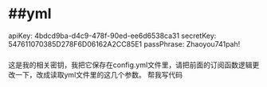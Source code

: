 # ##yml
apiKey: 4bdcd9ba-d4c9-478f-90ed-ee6d6538ca31
secretKey: 547611070385D278F6D06162A2CC85E1
passPhrase: Zhaoyou741pah!
###
这是我的相关密钥，我把它保存在config.yml文件里，请把前面的订阅函数逻辑更改一下，改成读取yml文件里的这几个参数。
帮我写代码